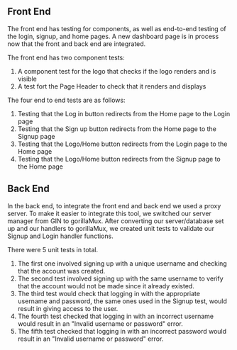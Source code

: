 ## Front End

The front end has testing for components, as well as end-to-end testing of the login, signup, and home pages. A new dashboard page is in process now that the front and back end are integrated. 

The front end has two component tests: 
1. A component test for the logo that checks if the logo renders and is visible
2. A test fort the Page Header to check that it renders and displays

The  four end to end tests are as follows:
1. Testing that the Log in button redirects from the Home page to the Login page
2. Testing that the Sign up button redirects from the Home page to the Signup page
3. Testing that the Logo/Home button redirects from the Login page to the Home page
4. Testing that the Logo/Home button redirects from the Signup page to the Home page


## Back End
In the back end, to integrate the front end and back end we used a proxy server. To make it easier to integrate this tool, we switched our server manager from GIN to gorillaMux.
After converting our server/database set up and our handlers to gorillaMux, we created unit tests to validate our Signup and Login handler functions.

There were 5 unit tests in total.
1. The first one involved signing up with a unique username and checking that the account was created.
2. The second test involved signing up with the same username to verify that the account would not be made since it already existed.
3. The third test would check that logging in with the appropriate username and password, the same ones used in the Signup test, would result in giving access to the user.
4. The fourth test checked that logging in with an incorrect username would result in an "Invalid username or password" error.
5. The fifth test checked that logging in with an incorrect password would result in an "Invalid username or password" error.
